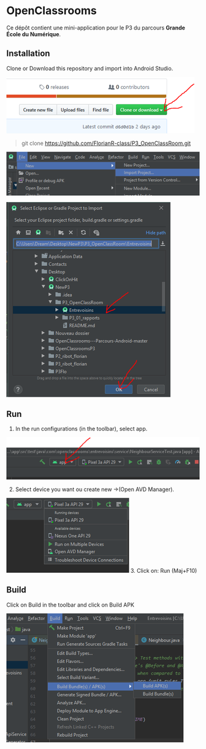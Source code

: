 ﻿# OpenClassrooms

Ce dépôt contient une mini-application pour le P3 du parcours **Grande École du Numérique**.

## Installation

Clone or Download this repository and import into Android Studio.

![GitHub ](/1.jpg)

> git clone https://github.com/FlorianR-class/P3_OpenClassRoom.git

![GitHub ](/2.jpg)

![GitHub ](/5.jpg)

## Run

1. In the run configurations (in the toolbar), select app.

![GitHub ](/3.jpg)

2. Select device you want ou create new ->(Open AVD Manager).

![GitHub ](/4.jpg)
3. Click on: Run (Maj+F10)


## Build

Click on Build in the toolbar and click on Build APK

![GitHub ](/6.jpg)